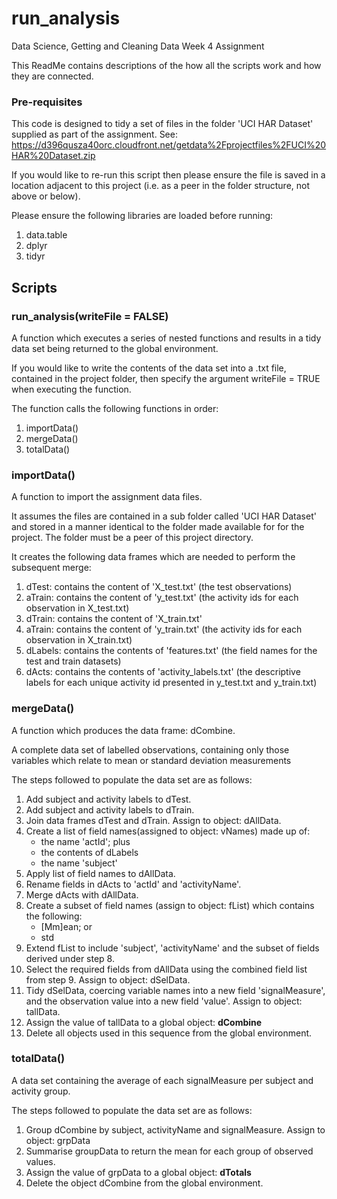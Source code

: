 # run_analysis
Data Science, Getting and Cleaning Data Week 4 Assignment

This ReadMe contains descriptions of the how all the scripts work and how they are connected.

### Pre-requisites
This code is designed to tidy a set of files in the folder 'UCI HAR Dataset' supplied as part of the assignment.
See: <https://d396qusza40orc.cloudfront.net/getdata%2Fprojectfiles%2FUCI%20HAR%20Dataset.zip>

If you would like to re-run this script then please ensure the file is saved in a location adjacent to this project (i.e. as a peer in the folder structure, not above or below).

Please ensure the following libraries are loaded before running:
1. data.table
2. dplyr
3. tidyr

## Scripts

### run_analysis(writeFile = FALSE)
A function which executes a series of nested functions and results in a tidy data set being returned to the global environment.

If you would like to write the contents of the data set into a .txt file, contained in the project folder, then specify the argument writeFile = TRUE when executing the function. 

The function calls the following functions in order:
1. importData()
2. mergeData()
3. totalData()

### importData()
A function to import the assignment data files.

It assumes the files are contained in a sub folder called 'UCI HAR Dataset' and stored in a manner identical to the folder made available for for the project.  The folder must be a peer of this project directory.

It creates the following data frames which are needed to perform the subsequent merge:
1. dTest: contains the content of 'X_test.txt' (the test observations)
2. aTrain: contains the content of 'y_test.txt' (the activity ids for each observation in X_test.txt) 
3. dTrain: contains the content of 'X_train.txt'
4. aTrain: contains the content of 'y_train.txt' (the activity ids for each observation in X_train.txt) 
5. dLabels: contains the contents of 'features.txt' (the field names for the test and train datasets)
6. dActs: contains the contents of 'activity_labels.txt' (the descriptive labels for each unique activity id presented in y_test.txt and y_train.txt)

### mergeData()
A function which produces the data frame: dCombine.

A complete data set of labelled observations, containing only those variables which relate to mean or standard deviation measurements

The steps followed to populate the data set are as follows:

1. Add subject and activity labels to dTest.
2. Add subject and activity labels to dTrain.
3. Join data frames dTest and dTrain. Assign to object: dAllData.
4. Create a list of field names(assigned to object: vNames) made up of:
    + the name 'actId'; plus
    + the contents of dLabels
    + the name 'subject'
5. Apply list of field names to dAllData.
6. Rename fields in dActs to 'actId' and 'activityName'.
7. Merge dActs with dAllData.
8. Create a subset of field names (assign to object: fList) which contains the following:
    + [Mm]ean; or
    + std
9. Extend fList to include 'subject', 'activityName' and the subset of fields derived under step 8.
10. Select the required fields from dAllData using the combined field list from step 9.  Assign to object: dSelData.
11. Tidy dSelData, coercing variable names into a new field 'signalMeasure', and the observation value into a new field 'value'.  Assign to object: tallData.
12. Assign the value of tallData to a global object: **dCombine**
13. Delete all objects used in this sequence from the global environment.

### totalData()
A data set containing the average of each signalMeasure per subject and activity group.

The steps followed to populate the data set are as follows:
1. Group dCombine by subject, activityName and signalMeasure.  Assign to object: grpData
2. Summarise groupData to return the mean for each group of observed values.
3. Assign the value of grpData to a global object: **dTotals**
4. Delete the object dCombine from the global environment.